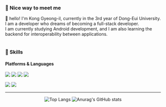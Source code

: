 ### 🙂 Nice way to meet me

<p>
  👋&nbsp;hello! I'm Kong Gyeong-il, currently in the 3rd year of Dong-Eui University.<br/>
  I am a developer who dreams of becoming a full-stack developer.<br/>
  I am currently studying Android development, and I am also learning the backend for interoperability between applications.<br/><br/>
</p>

### 💪 Skills
#### Platforms & Languages
<p>
  <img src="https://img.shields.io/badge/Android-3DDC84?style=flat&logo=Android&logoColor=white"/>
  <img src="https://img.shields.io/badge/Node.js-339933?style=flat&logo=Node.js&logoColor=white"/>
  <img src="https://img.shields.io/badge/Firebase-FFCA28?style=flat&logo=Firebase&logoColor=white"/>
  <img src="https://img.shields.io/badge/MongoDB-47A248?style=flat&logo=MongoDB&logoColor=white"/>
</p>

<p>
  <img src="https://img.shields.io/badge/Kotlin-7F52FF?style=flat&logo=Kotiln&logoColor=white"/>
  <img src="https://img.shields.io/badge/JavaScript-F7DF1E?style=flat&logo=JavaScript&logoColor=white"/>  
</p>

---
<div align='center'>
  
  
![Top Langs](https://github-readme-stats.vercel.app/api/top-langs/?username=kyungil9&layout=dracula)
![Anurag's GitHub stats](https://github-readme-stats.vercel.app/api?username=kyungil9&show_icons=true&theme=radical)

</div>  
